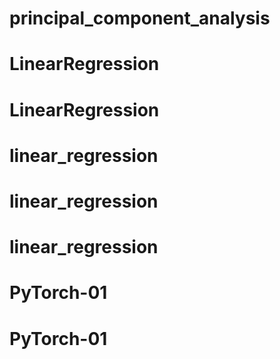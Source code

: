 # principal_component_analysis
# LinearRegression
# LinearRegression
# linear_regression
# linear_regression
# linear_regression
# PyTorch-01
# PyTorch-01
